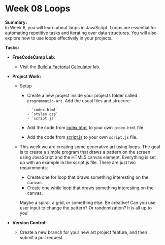 # Week 08 Loops

**Summary:**  
In Week 8, you will learn about loops in JavaScript. Loops are essential for automating repetitive tasks and iterating over data structures. You will also explore how to use loops effectively in your projects.

**Tasks:**

- **FreeCodeCamp Lab:**

  - Visit the [Build a Factorial Calculator](https://www.freecodecamp.org/learn/full-stack-developer/lab-factorial-calculator/build-a-factorial-calculator) lab.

- **Project Work:**

  - Setup

    - Create a new project inside your projects folder called `programmatic-art`. Add the usual files and strucure:

      ```
      - `index.html`
      - `styles.css`
      - `script.js`
      ```

    - Add the code from [index.html](./index.html) to your own `index.html` file.
    - Add the code from [script.js](./script.js) to your own `script.js` file.

  - This week we are creating some generative art using loops. The goal is to create a simple program that draws a pattern on the screen using JavaScript and the HTML5 canvas element. Everything is set up with an example in the script.js file. There are just two requirements:

    - Create one for loop that draws something interesting on the canvas.
    - Create one while loop that draws something interesting on the canvas.

    Maybe a spiral, a grid, or something else. Be creative! Can you use user input to change the pattern? Or randomization? It is all up to you!

- **Version Control:**
  - Create a new branch for your new art project feature, and then submit a pull request.
